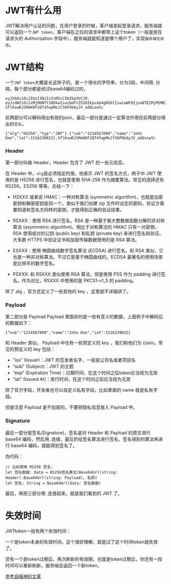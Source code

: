 # JWT有什么用

JWT解决用户认证的问题，在用户登录的时候，客户端发起登录请求，服务端就可以返回一个`JWT token`，客户端在之后的请求中都带上这个token（一般是放在请求头的 Authorization 字段中），服务端就能知道是哪个用户了，实现`服务端无状态`。

# JWT结构

一个`JWT token`大概是长这样子的，是一个很长的字符串，分为3段，中间用`.`分隔，每个部分都是经过base64编码过的，

```
eyJhbGciOiJIUzI1NiIsInR5cCI6IkpXVCJ9.
eyJzdWIiOiIxMjM0NTY3ODkwIiwibmFtZSI6IkpvaG4gRG9lIiwiaWF0IjoxNTE2MjM5MDIyfQ.
SflKxwRJSMeKKF2QT4fwpMeJf36POk6yJV_adQssw5c
```

前两部分可以解码得出有效的json，最后一部分是通过一定算法作用在前两部分得出的`签名`，

```
{"alg":"HS256","typ":"JWT"}.{"sub":"1234567890","name":"John Doe","iat":1516239022}.SflKxwRJSMeKKF2QT4fwpMeJf36POk6yJV_adQssw5c
```

### Header

第一部分叫做 Header，Header 包含了 JWT 的一些元信息。

在 Header 中，`alg`是必须指定的值，他表示 JWT 的签名方式，例子中 JWT 使用的是 HS256 进行签名，也就是使用 SHA-256 作为摘要算法。常见的选择还有 RS256，ES256 等等。总结一下：

- HSXXX 或者说 HMAC：一种对称算法 (symmetric algorithm)，也就是加密密钥和解密密钥是同一个。类似于我们创建 zip 文件时设定的密码，验证方需要知道和签名方同样的密钥，才能得到正确的验证结果。

- RSXXX：使用 RSA 进行签名。RSA 是一种基于极大整数做因数分解的非对称算法 (asymmetric algorithm)。相比于对称算法的 HMAC 只有一对密钥，RSA 使用成对的公钥 (public key) 和私钥 (private key) 来进行签名和验证。大多数 HTTPS 中验证证书和加密传输数据使用的是 RSA 算法。

- ESXXX：使用 椭圆曲线数字签名算法 (ECDSA) 进行签名。和 RSA 类似，它也是一种非对称算法。不过它是基于椭圆曲线的。ECDSA 最著名的使用场景是比特币的数字签名。

- PSXXX: 和 RSXXX 类似使用 RSA 算法，但是使用 PSS 作为 padding 进行签名。作为对比，RSXXX 中使用的是 PKCS1-v1_5 的 padding。

除了 alg ，官方还定义了一些其他的 key ，这里就不详细讲了。


### Payload

第二部分是 Payload Payload 里面存的是一些有意义的数据，上面例子中解码后的数据如下：

```
{"sub":"1234567890","name":"John Doe","iat":1516239022}
```

和 Header 类似， Payload 中也有一些预定义的 key ，我们称他们为 claim。常见的预定义的 key 包括：

- “iss” (Issuer)：JWT 的签发者名字，一般是公司名或者项目名
- “sub” (Subject)：JWT 的主题
- “exp” (Expiration Time)：过期时间，在这个时间之后token应当视为无效
- “iat” (Issued At)：发行时间，在这个时间之前应当视为无效

除了官方字段，开发者也可以自定义私有字段，比如里面的 name 就是私有字段。

但是注意 Payload 是不加密的，不要把隐私信息放入 Payload 中。

### Signature

最后一部分是签名(Signature)，签名是对 Header 和 Payload 的原文进行 base64 编码，然后用`.`连接，最后扔给签名算法进行签名，签名得到的算法再进行 base64 编码，就能得到签名了。

伪代码：
```
// 比如使用 RS256 签名：
let 签名数据: Data = RS256签名算法(Base64Url(string: Header).Base64Url(string: Payload), 私钥)
let 签名: String = Base64Url(data: 签名数据)
```

最后，再把三部分用`.`连接起来，就是我们看到的 JWT 了。

# 失效时间

JWTtoken一般有两个失效时间：

一个是token本身的失效时间，这个很好理解，就是过了这个时间token就失效了。

还有一个是token过期后，再次刷新的有效期，也就是token过期后，你还有一段时间可以重新刷新，服务端会返回一个新token。


[参考自喵神的文章](https://onevcat.com/2018/12/jose-1/)